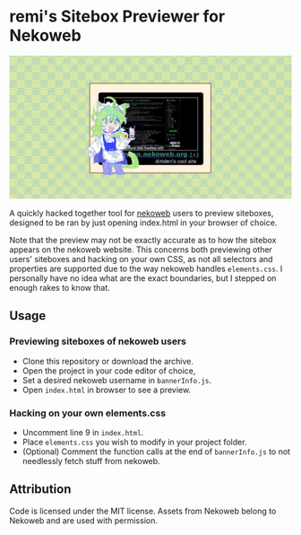 # remi's Sitebox Previewer for Nekoweb

![](assets/gitPreview.png)

A quickly hacked together tool for [nekoweb](https://nekoweb.org) users to preview siteboxes, designed to be ran by just opening index.html in your browser of choice.

Note that the preview may not be exactly accurate as to how the sitebox appears on the nekoweb website. This concerns both previewing other users' siteboxes and hacking on your own CSS, as not all selectors and properties are supported due to the way nekoweb handles `elements.css`. I personally have no idea what are the exact boundaries, but I stepped on enough rakes to know that.

## Usage

### Previewing siteboxes of nekoweb users

- Clone this repository or download the archive.
- Open the project in your code editor of choice,
- Set a desired nekoweb username in `bannerInfo.js`.
- Open `index.html` in browser to see a preview.

### Hacking on your own elements.css

- Uncomment line 9 in `index.html`.
- Place `elements.css` you wish to modify in your project folder.
- (Optional) Comment the function calls at the end of `bannerInfo.js` to not needlessly fetch stuff from nekoweb.

## Attribution

Code is licensed under the MIT license. Assets from Nekoweb belong to Nekoweb and are used with permission.
